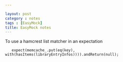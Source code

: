 ```yaml
---

layout: post
category : notes
tags : [EasyMock]
title: EasyMock notes
---
```

To use a hamcrest list matcher in an expectation

       expect(memcache_.put(eq(key), with(hasItems(libraryEntryInfos)))).andReturn(null);

